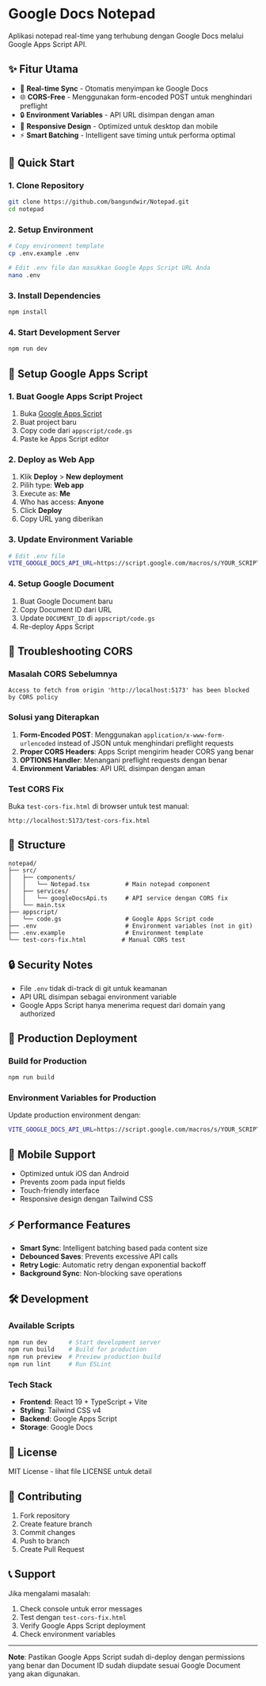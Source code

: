 # Google Docs Notepad

Aplikasi notepad real-time yang terhubung dengan Google Docs melalui Google Apps Script API.

## ✨ Fitur Utama

- 📝 **Real-time Sync** - Otomatis menyimpan ke Google Docs
- 🌐 **CORS-Free** - Menggunakan form-encoded POST untuk menghindari preflight
- 🔒 **Environment Variables** - API URL disimpan dengan aman
- 📱 **Responsive Design** - Optimized untuk desktop dan mobile
- ⚡ **Smart Batching** - Intelligent save timing untuk performa optimal

## 🚀 Quick Start

### 1. Clone Repository
```bash
git clone https://github.com/bangundwir/Notepad.git
cd notepad
```

### 2. Setup Environment
```bash
# Copy environment template
cp .env.example .env

# Edit .env file dan masukkan Google Apps Script URL Anda
nano .env
```

### 3. Install Dependencies
```bash
npm install
```

### 4. Start Development Server
```bash
npm run dev
```

## 🔧 Setup Google Apps Script

### 1. Buat Google Apps Script Project
1. Buka [Google Apps Script](https://script.google.com)
2. Buat project baru
3. Copy code dari `appscript/code.gs`
4. Paste ke Apps Script editor

### 2. Deploy as Web App
1. Klik **Deploy** > **New deployment**
2. Pilih type: **Web app**
3. Execute as: **Me**
4. Who has access: **Anyone**
5. Click **Deploy**
6. Copy URL yang diberikan

### 3. Update Environment Variable
```bash
# Edit .env file
VITE_GOOGLE_DOCS_API_URL=https://script.google.com/macros/s/YOUR_SCRIPT_ID/exec
```

### 4. Setup Google Document
1. Buat Google Document baru
2. Copy Document ID dari URL
3. Update `DOCUMENT_ID` di `appscript/code.gs`
4. Re-deploy Apps Script

## 🐛 Troubleshooting CORS

### Masalah CORS Sebelumnya
```
Access to fetch from origin 'http://localhost:5173' has been blocked by CORS policy
```

### Solusi yang Diterapkan

1. **Form-Encoded POST**: Menggunakan `application/x-www-form-urlencoded` instead of JSON untuk menghindari preflight requests
2. **Proper CORS Headers**: Apps Script mengirim header CORS yang benar
3. **OPTIONS Handler**: Menangani preflight requests dengan benar
4. **Environment Variables**: API URL disimpan dengan aman

### Test CORS Fix
Buka `test-cors-fix.html` di browser untuk test manual:
```
http://localhost:5173/test-cors-fix.html
```

## 📁 Structure

```
notepad/
├── src/
│   ├── components/
│   │   └── Notepad.tsx          # Main notepad component
│   ├── services/
│   │   └── googleDocsApi.ts     # API service dengan CORS fix
│   └── main.tsx
├── appscript/
│   └── code.gs                  # Google Apps Script code
├── .env                         # Environment variables (not in git)
├── .env.example                 # Environment template
└── test-cors-fix.html          # Manual CORS test
```

## 🔒 Security Notes

- File `.env` tidak di-track di git untuk keamanan
- API URL disimpan sebagai environment variable
- Google Apps Script hanya menerima request dari domain yang authorized

## 🚀 Production Deployment

### Build for Production
```bash
npm run build
```

### Environment Variables for Production
Update production environment dengan:
```bash
VITE_GOOGLE_DOCS_API_URL=https://script.google.com/macros/s/YOUR_SCRIPT_ID/exec
```

## 📱 Mobile Support

- Optimized untuk iOS dan Android
- Prevents zoom pada input fields
- Touch-friendly interface
- Responsive design dengan Tailwind CSS

## ⚡ Performance Features

- **Smart Sync**: Intelligent batching based pada content size
- **Debounced Saves**: Prevents excessive API calls
- **Retry Logic**: Automatic retry dengan exponential backoff
- **Background Sync**: Non-blocking save operations

## 🛠 Development

### Available Scripts
```bash
npm run dev      # Start development server
npm run build    # Build for production
npm run preview  # Preview production build
npm run lint     # Run ESLint
```

### Tech Stack
- **Frontend**: React 19 + TypeScript + Vite
- **Styling**: Tailwind CSS v4
- **Backend**: Google Apps Script
- **Storage**: Google Docs

## 📄 License

MIT License - lihat file LICENSE untuk detail

## 🤝 Contributing

1. Fork repository
2. Create feature branch
3. Commit changes
4. Push to branch
5. Create Pull Request

## 📞 Support

Jika mengalami masalah:
1. Check console untuk error messages
2. Test dengan `test-cors-fix.html`
3. Verify Google Apps Script deployment
4. Check environment variables

---

**Note**: Pastikan Google Apps Script sudah di-deploy dengan permissions yang benar dan Document ID sudah diupdate sesuai Google Document yang akan digunakan.
